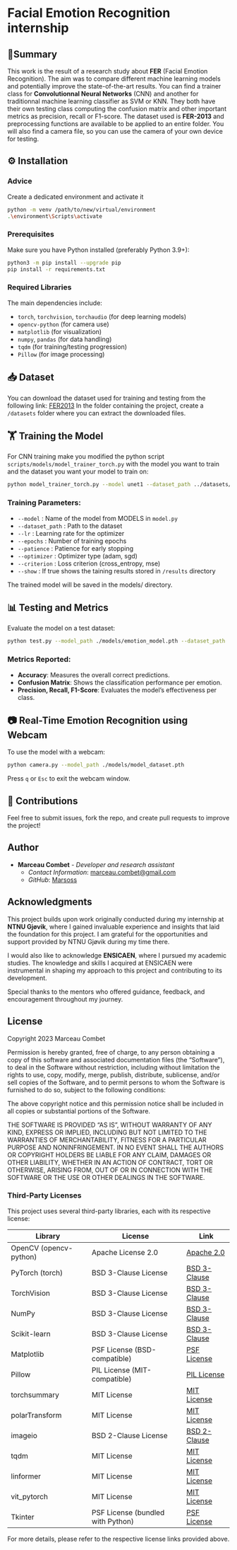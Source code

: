 # Facial Emotion Recognition internship

## 📌Summary

This work is the result of a research study about **FER** (Facial Emotion Recognition). The aim was to compare different machine learning models and potentially improve the state-of-the-art results. You can find a trainer class for **Convolutionnal Neural Networks** (CNN) and another for traditionnal machine learning classifier as SVM or KNN. They both have their own testing class computing the confusion matrix and other important metrics as precision, recall or F1-score. The dataset used is **FER-2013** and preprocessing functions are available to be applied to an entire folder. You will also find a camera file, so you can use the camera of your own device for testing. 

## ⚙️ Installation

### Advice
Create a dedicated environment and activate it
```bash
python -m venv /path/to/new/virtual/environment
.\environment\Scripts\activate  
```

### Prerequisites
Make sure you have Python installed (preferably Python 3.9+):
```bash
python3 -m pip install --upgrade pip
pip install -r requirements.txt
```

### Required Libraries
The main dependencies include:
- `torch`, `torchvision`, `torchaudio` (for deep learning models)
- `opencv-python` (for camera use)
- `matplotlib` (for visualization)
- `numpy`, `pandas` (for data handling)
- `tqdm` (for training/testing progression)
- `Pillow` (for image processing)

## 📥 Dataset

You can download the dataset used for training and testing from the following link: [FER2013](https://www.kaggle.com/datasets/msambare/fer2013)
In the folder containing the project, create a `/datasets` folder where you can extract the downloaded files.

## 🏋️ Training the Model

For CNN training make you modified the python script ``scripts/models/model_trainer_torch.py`` with the model you want to train and the dataset you want your model to train on:

```bash
python model_trainer_torch.py --model unet1 --dataset_path ../datasets/FER2013 --lr 0.001 --epochs 30 --patience 5 --optimizer adam --criterion cross_entropy --show True
```

### Training Parameters:
- `--model` : Name of the model from MODELS in `model.py`
- `--dataset_path` : Path to the dataset
- `--lr` : Learning rate for the optimizer
- `--epochs` : Number of training epochs
- `--patience` : Patience for early stopping
- `--optimizer` : Optimizer type (adam, sgd)
- `--criterion` : Loss criterion (cross_entropy, mse)
- `--show` : If true shows the taining results stored in `/results` directory

The trained model will be saved in the models/ directory.

## 📊 Testing and Metrics
Evaluate the model on a test dataset:

```bash
python test.py --model_path ./models/emotion_model.pth --dataset_path ./data/test
```
### Metrics Reported:

- **Accuracy**: Measures the overall correct predictions.
- **Confusion Matrix**: Shows the classification performance per emotion.
- **Precision, Recall, F1-Score**: Evaluates the model’s effectiveness per class.

## 📷 Real-Time Emotion Recognition using Webcam

To use the model with a webcam:

```bash
python camera.py --model_path ./models/model_dataset.pth
```

Press `q` or `Esc` to exit the webcam window.

## 📌 Contributions

Feel free to submit issues, fork the repo, and create pull requests to improve the project!

## Author

- **Marceau Combet** - *Developer and research assistant*
  - *Contact Information*: [marceau.combet@gmail.com](marceau.combet@gmail.com)
  - *GitHub*: [Marsoss](https://github.com/Marsoss)

## Acknowledgments

This project builds upon work originally conducted during my internship at **NTNU Gjøvik**, where I gained invaluable experience and insights that laid the foundation for this project. I am grateful for the opportunities and support provided by NTNU Gjøvik during my time there.

I would also like to acknowledge **ENSICAEN**, where I pursued my academic studies. The knowledge and skills I acquired at ENSICAEN were instrumental in shaping my approach to this project and contributing to its development.

Special thanks to the mentors who offered guidance, feedback, and encouragement throughout my journey.

## License

Copyright 2023 Marceau Combet

Permission is hereby granted, free of charge, to any person obtaining a copy of this software and associated documentation files (the “Software”), to deal in the Software without restriction, including without limitation the rights to use, copy, modify, merge, publish, distribute, sublicense, and/or sell copies of the Software, and to permit persons to whom the Software is furnished to do so, subject to the following conditions:

The above copyright notice and this permission notice shall be included in all copies or substantial portions of the Software.

THE SOFTWARE IS PROVIDED “AS IS”, WITHOUT WARRANTY OF ANY KIND, EXPRESS OR IMPLIED, INCLUDING BUT NOT LIMITED TO THE WARRANTIES OF MERCHANTABILITY, FITNESS FOR A PARTICULAR PURPOSE AND NONINFRINGEMENT. IN NO EVENT SHALL THE AUTHORS OR COPYRIGHT HOLDERS BE LIABLE FOR ANY CLAIM, DAMAGES OR OTHER LIABILITY, WHETHER IN AN ACTION OF CONTRACT, TORT OR OTHERWISE, ARISING FROM, OUT OF OR IN CONNECTION WITH THE SOFTWARE OR THE USE OR OTHER DEALINGS IN THE SOFTWARE.

### Third-Party Licenses

This project uses several third-party libraries, each with its respective license:

| Library         | License               | Link |
|----------------|-----------------------|------|
| OpenCV (opencv-python) | Apache License 2.0 | [Apache 2.0](https://opensource.org/licenses/Apache-2.0) |
| PyTorch (torch) | BSD 3-Clause License | [BSD 3-Clause](https://opensource.org/licenses/BSD-3-Clause) |
| TorchVision | BSD 3-Clause License | [BSD 3-Clause](https://opensource.org/licenses/BSD-3-Clause) |
| NumPy | BSD 3-Clause License | [BSD 3-Clause](https://opensource.org/licenses/BSD-3-Clause) |
| Scikit-learn | BSD 3-Clause License | [BSD 3-Clause](https://opensource.org/licenses/BSD-3-Clause) |
| Matplotlib | PSF License (BSD-compatible) | [PSF License](https://matplotlib.org/stable/users/project/license.html) |
| Pillow | PIL License (MIT-compatible) | [PIL License](https://pillow.readthedocs.io/en/stable/license.html) |
| torchsummary | MIT License | [MIT License](https://opensource.org/licenses/MIT) |
| polarTransform | MIT License | [MIT License](https://opensource.org/licenses/MIT) |
| imageio | BSD 2-Clause License | [BSD 2-Clause](https://opensource.org/licenses/BSD-2-Clause) |
| tqdm | MIT License | [MIT License](https://opensource.org/licenses/MIT) |
| linformer | MIT License | [MIT License](https://opensource.org/licenses/MIT) |
| vit_pytorch | MIT License | [MIT License](https://opensource.org/licenses/MIT) |
| Tkinter | PSF License (bundled with Python) | [PSF License](https://docs.python.org/3/license.html) |

For more details, please refer to the respective license links provided above.

